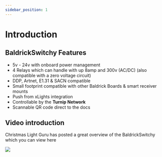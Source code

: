 ```yaml
---
sidebar_position: 1
---
```


# Introduction


## BaldrickSwitchy Features

  * 5v - 24v with onboard power management
  * 4 Relays which can handle with up 8amp and 300v (AC/DC) (also compatible with a zero voltage circuit)
  * DDP, Artnet, E1.31 & SACN compatible
  * ⁠Small footprint compatible with other Baldrick Boards & smart receiver mounts
  * ⁠Push from xLights integration
  * ⁠Controllable by the **Turnip Network**
  * Scannable QR code direct to the docs


## Video introduction

Christmas Light Guru has posted a great overview of the BaldrickSwitchy which you can view here

[![](https://markdown-videos-api.jorgenkh.no/youtube/n_sUOhwwybg)](https://www.youtube.com/watch?v=n_sUOhwwybg)


  
